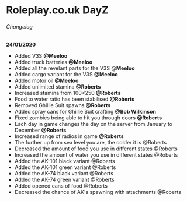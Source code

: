 # Roleplay.co.uk DayZ
###### Changelog 

**24/01/2020**
- Added V3S **@Meeloo**
- Added truck batteries **@Meeloo**
- Added all the revelant parts for the V3S @**Meeloo**
- Added cargo variant for the V3S **@Meeloo**
- Added motor oil **@Meeloo**
- Added unlimited stamina **@Roberts**
- Increased stamina from 100<250 **@Roberts**
- Food to water ratio has been stabilised **@Roberts**
- Removed Ghillie Suit spawns **@Roberts**
- Added spray cans for Ghillie Suit crafting **@Bob Wilkinson**
- Fixed zombies being able to hit you through doors **@Roberts**
- Each day in game changes the day on the server from January to December **@Roberts**
- Increased range of radios in game  **@Roberts**
- The further up from sea level you are, the colder it is @Roberts
- Decreased the amount of food you use in different states @Roberts
- Increased the amount of water you use in different states @Roberts
- Added the AK-101 black variant @Roberts
- Added the AK-101 green variant @Roberts
- Added the AK-74 black variant @Roberts
- Added the AK-74 green variant @Roberts
- Added opened cans of food @Roberts
- Decreased the chance of AK's spawning with attachments @Roberts






